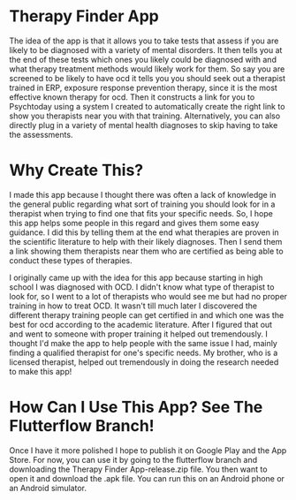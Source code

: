 # Therapy Finder App

The idea of the app is that it allows you to take tests that assess if you are likely to be diagnosed with a variety of mental disorders. It then tells you at the end of these tests which ones you likely could be diagnosed with and what therapy treatment methods would likely work for them. So say you are screened to be likely to have ocd it tells you you should seek out a therapist trained in ERP, exposure response prevention therapy, since it is the most effective known therapy for ocd. Then it constructs a link for you to Psychtoday using a system I created to automatically create the right link to show you therapists near you with that training. Alternatively, you can also directly plug in a variety of mental health diagnoses to skip having to take the assessments.

# Why Create This?

I made this app because I thought there was often a lack of knowledge in the general public regarding what sort of training you should look for in a therapist when trying to find one that fits your specific needs. So, I hope this app helps some people in this regard and gives them some easy guidance. I did this by telling them at the end what therapies are proven in the scientific literature to help with their likely diagnoses. Then I send them a link showing them therapists near them who are certified as being able to conduct these types of therapies.

I originally came up with the idea for this app because starting in high school I was diagnosed with OCD. I didn't know what type of therapist to look for, so I went to a lot of therapists who would see me but had no proper training in how to treat OCD. It wasn't till much later I discovered the different therapy training people can get certified in and which one was the best for ocd according to the academic literature. After I figured that out and went to someone with proper training it helped out tremendously. I thought I'd make the app to help people with the same issue I had, mainly finding a qualified therapist for one's specific needs. My brother, who is a licensed therapist, helped out tremendously in doing the research needed to make this app!

# How Can I Use This App? See The Flutterflow Branch!

Once I have it more polished I hope to publish it on Google Play and the App Store. For now, you can use it by going to the flutterflow branch and downloading the Therapy Finder App-release.zip file. You then want to open it and download the .apk file. You can run this on an Android phone or an Android simulator. 


